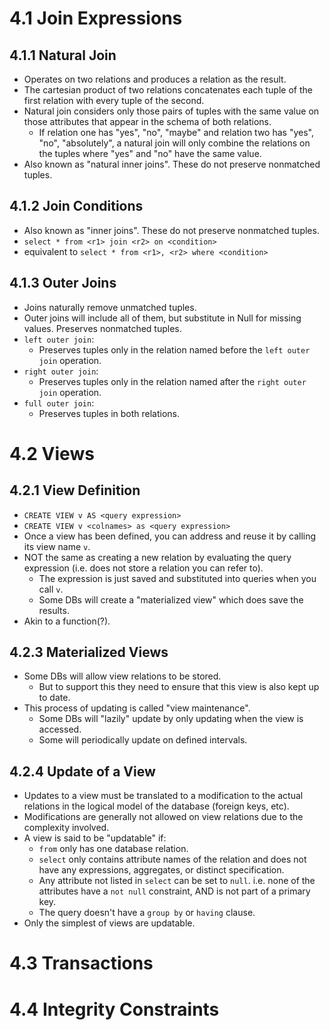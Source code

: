 # 4.1 Join Expressions
## 4.1.1 Natural Join
- Operates on two relations and produces a relation as the result.
- The cartesian product of two relations concatenates each tuple of the first relation with every tuple of the second.
- Natural join considers only those pairs of tuples with the same value on those attributes that appear in the schema of both relations.
	- If relation one has "yes", "no", "maybe" and relation two has "yes", "no", "absolutely", a natural join will only combine the relations on the tuples where "yes" and "no" have the same value.
- Also known as "natural inner joins". These do not preserve nonmatched tuples.
## 4.1.2 Join Conditions
- Also known as "inner joins". These do not preserve nonmatched tuples.
- `select * from <r1> join <r2> on <condition>`
- equivalent to `select * from <r1>, <r2> where <condition>`
## 4.1.3 Outer Joins
- Joins naturally remove unmatched tuples.
- Outer joins will include all of them, but substitute in Null for missing values. Preserves nonmatched tuples.
- `left outer join`:
	- Preserves tuples only in the relation named before the `left outer join` operation.
- `right outer join`:
	- Preserves tuples only in the relation named after the `right outer join` operation.
- `full outer join`:
	- Preserves tuples in both relations.
# 4.2 Views
## 4.2.1 View Definition
- `CREATE VIEW v AS <query expression>`
- `CREATE VIEW v <colnames> as <query expression>`
- Once a view has been defined, you can address and reuse it by calling its view name `v`.
- NOT the same as creating a new relation by evaluating the query expression (i.e. does not store a relation you can refer to).
	- The expression is just saved and substituted into queries when you call `v`.
	- Some DBs will create a "materialized view" which does save the results.
- Akin to a function(?).
## 4.2.3 Materialized Views
- Some DBs will allow view relations to be stored.
	- But to support this they need to ensure that this view is also kept up to date.
- This process of updating is called "view maintenance".
	- Some DBs will "lazily" update by only updating when the view is accessed.
	- Some will periodically update on defined intervals.
## 4.2.4 Update of a View
- Updates to a view must be translated to a modification to the actual relations in the logical model of the database (foreign keys, etc).
- Modifications are generally not allowed on view relations due to the complexity involved.
- A view is said to be "updatable" if:
	- `from` only has one database relation.
	- `select` only contains attribute names of the relation and does not have any expressions, aggregates, or distinct specification.
	- Any attribute not listed in `select` can be set to `null`. i.e. none of the attributes have a `not null` constraint, AND is not part of a primary key.
	- The query doesn't have a `group by` or `having` clause.
- Only the simplest of views are updatable.
# 4.3 Transactions

# 4.4 Integrity Constraints
